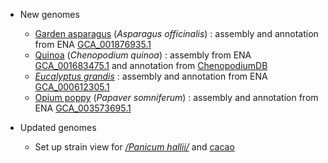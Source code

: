 
- New genomes

    - [Garden asparagus](/Asparagus_officinalis) (_Asparagus officinalis_) : assembly and annotation from ENA [GCA_001876935.1](http://www.ebi.ac.uk/ena/data/view/GCA_001876935.1) 
	- [Quinoa](/Chenopodium_quinoa) (_Chenopodium quinoa_) : assembly from ENA [GCA_001683475.1](http://www.ebi.ac.uk/ena/data/view/GCA_001683475.1) and annotation from [ChenopodiumDB](https://www.cbrc.kaust.edu.sa/chenopodiumdb)
	- [_Eucalyptus grandis_](/Eucalyptus_grandis) : assembly and annotation from ENA [GCA_000612305.1](https://www.ebi.ac.uk/ena/browser/view/GCA_000612305.1)
	- [Opium poppy](/Papaver_somniferum) (_Papaver somniferum_) : assembly and annotation from ENA [GCA_003573695.1](https://www.ebi.ac.uk/ena/browser/view/GCA_003573695.1)

- Updated genomes
	- Set up strain view for [_/Panicum hallii/_](/Panicum_hallii) and [cacao](/Theobroma_cacao)
